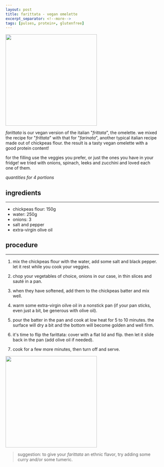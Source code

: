 ```yaml
---
layout: post
title: farittata - vegan omelette
excerpt_separator: <!--more-->
tags: [pulses, protein+, glutenfree]
---
```


 <img src="../../../images/farittata.jpeg" width="300">
 
 <!--more-->
*farittata* is our vegan version of the italian "*frittata*", the omelette. we mixed the recipe for "*frittata*" with that for "*farinata*", another typical italian recipe made out of chickpeas flour. the result is a tasty vegan omelette with a good protein content!

for the filling use the veggies you prefer, or just the ones you have in your fridge! we tried with onions, spinach, leeks and zucchini and loved each one of them.

*quantities for 4 portions*

## ingredients
---

- chickpeas flour: 150g
- water: 250g
- onions: 3
- salt and pepper
- extra-virgin olive oil

## procedure
---

1. mix the chickpeas flour with the water, add some salt and black pepper. let it rest while you cook your veggies.
   
2. chop your vegetables of choice, onions in our case, in thin slices and sauté in a pan.
   
3. when they have softened, add them to the chickpeas batter and mix well.
   
4. warm some extra-virgin oilve oil in a nonstick pan (if your pan sticks, even just a bit, be generous with olive oil).
   
5. pour the batter in the pan and cook at low heat for 5 to 10 minutes. the surface will dry a bit and the bottom will become golden and well firm.
   
6. it's time to flip the farittata: cover with a flat lid and flip. then let it slide back in the pan (add olive oil if needed).
   
7. cook for a few more minutes, then turn off and serve.

<img src="../../../images/farittata-side.jpeg" width="300">

> suggestion: to give your *farittata* an ethnic flavor, try adding some curry and/or some tumeric.